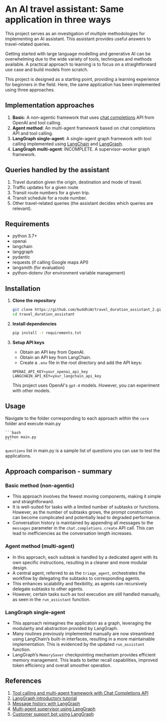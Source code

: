 # An AI travel assistant: Same application in three ways

This project serves as an investigation of multiple methodologies for implementing an AI assistant. This assistant provides useful answers to travel-related queries.

Getting started with large language modelling and generative AI can be overwhelming due to the wide variety of tools, techniques and methods available. A practical approach to learning is to focus on a straightforward use case and build models from scratch. 

This project is designed as a starting point, providing a learning experience for beginners in the field. Here, the same application has been implemented using three approaches.

## Implementation approaches
1. **Basic**: A non-agentic framework that uses [chat completions](https://platform.openai.com/docs/guides/text-generation) API from OpenAI and tool calling.
2. **Agent method**: An multi-agent framework based on chat completions API and tool calling.
3. **LangGraph single-agent**: A single-agent graph framework with tool calling implemented using [LangChain](https://python.langchain.com/docs/introduction/) and [LangGraph](https://langchain-ai.github.io/langgraph/).
4. **LangGraph multi-agent**: INCOMPLETE. A supervisor-worker graph framework.

## Queries handled by the assistant
1. Travel duration given the origin, destination and mode of travel.
2. Traffic updates for a given route
3. Transit route numbers for a given trip.
4. Transit schedule for a route number.
5. Other travel-related queries (the assistant decides which queries are relevant).

## Requirements
- python 3.7+
- openai
- langchain
- langgraph
- pydantic
- requests (if calling Google maps API)
- langsmith (for evaluation)
- python-dotenv (for environment variable management)

## Installation

1. **Clone the repository**

    ```bash
    git clone https://github.com/buddhiW/travel_duration_assistant_2.git
    cd travel_duration_assistant
    ```

2. **Install dependencies**

    ```bash
    pip install -r requirements.txt
    ```

3. **Setup API keys**

    - Obtain an API key from OpenAI.
    - Obtain an API key from LangChain.
    - Create a `.env` file in the root directory and add the API keys:

    ```
    OPENAI_API_KEY=your_openai_api_key
    LANGCHAIN_API_KEY=your_langchain_api_key
    ```
    This project uses OpenAI's `gpt-4` models. However, you can experiment with other models.

## Usage

Navigate to the folder corresponding to each approach within the `core` folder and execute main.py

    ```bash
    python main.py
    ```  

`questions` list in main.py is a sample list of questions you can use to test the applications.

## Approach comparison - summary

### Basic method (non-agentic)
- This approach involves the fewest moving components, making it simple and straightforward. 
- It is well-suited for tasks with a limited number of subtasks or functions. However, as the number of subtasks grows, the prompt construction can become complicated and potentially lead to degraded performance.
- Conversation history is maintained by appending all messages to the `messages` parameter in the `chat.completions.create` API call. This can lead to inefficiencies as the conversation length increases.
  
### Agent method (multi-agent)
- In this approach, each subtask is handled by a dedicated agent with its own specific instructions, resulting in a cleaner and more modular design.
- A central agent, referred to as the `triage_agent`, orchestrates the workflow by delegating the subtasks to corresponding agents.
- This enhances scalability and flexibility, as agents can recursively delegate subtasks to other agents.
- However, certain tasks such as tool execution are still handled manually, as seen in the `run_assistant` function.

### LangGraph single-agent
- This approach reimagines the application as a graph, leveraging the modularity and abstraction provided by LangGraph.
- Many routines previously implemented manually are now streamlined using LangChain’s built-in interfaces, resulting in a more maintainable implementation. This is evidenced by the updated `run_assistant` function.
- LangGraph’s `MemorySaver` checkpointing mechanism provides efficient memory management. This leads to better recall capabilities, improved token efficiency and overall smoother operation.


## References
1. [Tool calling and multi-agent framework with Chat Completions API](https://cookbook.openai.com/examples/orchestrating_agents?utm_source=www.therundown.ai&utm_medium=newsletter&utm_campaign=anthropic-ceo-predicts-ai-utopia&_bhlid=db30852b7747db2f62cd8fde276efcf151c6c21a)
2. [LangGraph introductory tutorial](https://langchain-ai.github.io/langgraph/tutorials/introduction/)
3. [Message history with LangGraph](https://python.langchain.com/docs/how_to/message_history/)
4. [Multi-agent supervisor using LangGraph](https://github.com/langchain-ai/langgraph/blob/main/docs/docs/tutorials/multi_agent/agent_supervisor.ipynb)
5. [Customer support bot using LangGraph](https://langchain-ai.github.io/langgraph/tutorials/customer-support/customer-support/)